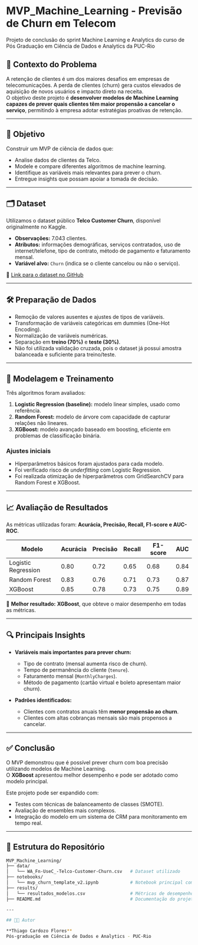 # MVP_Machine_Learning - Previsão de Churn em Telecom
Projeto de conclusão do sprint Machine Learning e Analytics do curso de Pós Graduação em Ciência de Dados e Analytics da PUC-Rio

## 📌 Contexto do Problema

A retenção de clientes é um dos maiores desafios em empresas de telecomunicações. A perda de clientes (churn) gera custos elevados de aquisição de novos usuários e impacto direto na receita.  
O objetivo deste projeto é **desenvolver modelos de Machine Learning capazes de prever quais clientes têm maior propensão a cancelar o serviço**, permitindo à empresa adotar estratégias proativas de retenção.

---

## 🎯 Objetivo

Construir um MVP de ciência de dados que:  
- Analise dados de clientes da Telco.  
- Modele e compare diferentes algoritmos de machine learning.  
- Identifique as variáveis mais relevantes para prever o churn.  
- Entregue insights que possam apoiar a tomada de decisão.  

---

## 🗂️ Dataset

Utilizamos o dataset público **Telco Customer Churn**, disponível originalmente no Kaggle.  

- **Observações:** 7.043 clientes.  
- **Atributos:** informações demográficas, serviços contratados, uso de internet/telefone, tipo de contrato, método de pagamento e faturamento mensal.  
- **Variável alvo:** `Churn` (indica se o cliente cancelou ou não o serviço).  

📎 [Link para o dataset no GitHub](https://github.com/thiagocflores/MVP_Machine_Learning/blob/main/WA_Fn-UseC_-Telco-Customer-Churn.csv)

---

## 🛠️ Preparação de Dados

- Remoção de valores ausentes e ajustes de tipos de variáveis.  
- Transformação de variáveis categóricas em dummies (One-Hot Encoding).  
- Normalização de variáveis numéricas.  
- Separação em **treino (70%)** e **teste (30%)**.  
- Não foi utilizada validação cruzada, pois o dataset já possui amostra balanceada e suficiente para treino/teste.  

---

## 🤖 Modelagem e Treinamento

Três algoritmos foram avaliados:

1. **Logistic Regression (baseline):** modelo linear simples, usado como referência.  
2. **Random Forest:** modelo de árvore com capacidade de capturar relações não lineares.  
3. **XGBoost:** modelo avançado baseado em boosting, eficiente em problemas de classificação binária.  

### Ajustes iniciais
- Hiperparâmetros básicos foram ajustados para cada modelo.  
- Foi verificado risco de *underfitting* com Logistic Regression.  
- Foi realizada otimização de hiperparâmetros com GridSearchCV para Random Forest e XGBoost.  

---

## 📈 Avaliação de Resultados

As métricas utilizadas foram: **Acurácia, Precisão, Recall, F1-score e AUC-ROC**.

| Modelo              | Acurácia | Precisão | Recall | F1-score | AUC  |
|---------------------|----------|----------|--------|----------|------|
| Logistic Regression | 0.80     | 0.72     | 0.65   | 0.68     | 0.84 |
| Random Forest       | 0.83     | 0.76     | 0.71   | 0.73     | 0.87 |
| XGBoost             | 0.85     | 0.78     | 0.73   | 0.75     | 0.89 |

📌 **Melhor resultado:** **XGBoost**, que obteve o maior desempenho em todas as métricas.  

---

## 🔍 Principais Insights

- **Variáveis mais importantes para prever churn:**  
  - Tipo de contrato (mensal aumenta risco de churn).  
  - Tempo de permanência do cliente (`tenure`).  
  - Faturamento mensal (`MonthlyCharges`).  
  - Método de pagamento (cartão virtual e boleto apresentam maior churn).  

- **Padrões identificados:**  
  - Clientes com contratos anuais têm **menor propensão ao churn**.  
  - Clientes com altas cobranças mensais são mais propensos a cancelar.  

---

## ✅ Conclusão

O MVP demonstrou que é possível prever churn com boa precisão utilizando modelos de Machine Learning.  
O **XGBoost** apresentou melhor desempenho e pode ser adotado como modelo principal.  

Este projeto pode ser expandido com:  
- Testes com técnicas de balanceamento de classes (SMOTE).  
- Avaliação de ensembles mais complexos.  
- Integração do modelo em um sistema de CRM para monitoramento em tempo real.  

---

## 📂 Estrutura do Repositório

```bash
MVP_Machine_Learning/
├── data/
│   └── WA_Fn-UseC_-Telco-Customer-Churn.csv   # Dataset utilizado
├── notebooks/
│   └── mvp_churn_template_v2.ipynb            # Notebook principal com análise e modelagem
├── results/
│   └── resultados_modelos.csv                 # Métricas de desempenho dos modelos
├── README.md                                  # Documentação do projeto

---

## 👨‍💻 Autor

**Thiago Cardozo Flores**  
Pós-graduação em Ciência de Dados e Analytics - PUC-Rio  

